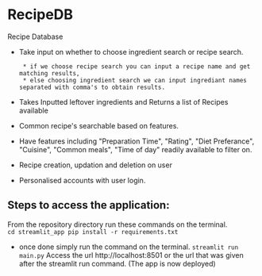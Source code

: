 # RecipeDB
Recipe Database
   * Take input on whether to choose ingredient search or recipe search.

          * if we choose recipe search you can input a recipe name and get matching results,
          * else choosing ingredient search we can input ingrediant names separated with comma's to obtain results.
  * Takes Inputted leftover ingredients and Returns a list of Recipes available
  * Common recipe's searchable based on features.
  * Have features including "Preparation Time", "Rating", "Diet Preferance", "Cuisine", "Common meals", "Time of day" 
      readily available to filter on.
  * Recipe creation, updation and deletion on user
  * Personalised accounts with user login.
## Steps to access the application:
From the repository directory run these commands on the terminal.   
`cd streamlit_app
 pip install -r requirements.txt`
  - once done simply run the command on the terminal.
`streamlit run main.py`
Access the url http://localhost:8501 or the url that was given after the streamlit run command. (The app is now deployed)

